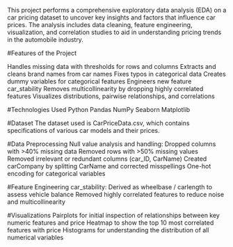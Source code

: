 This project performs a comprehensive exploratory data analysis (EDA) on a car pricing dataset to uncover key insights and factors that influence car prices. The analysis includes data cleaning, feature engineering, visualization, and correlation studies to aid in understanding pricing trends in the automobile industry.

#Features of the Project

Handles missing data with thresholds for rows and columns
Extracts and cleans brand names from car names
Fixes typos in categorical data
Creates dummy variables for categorical features
Engineers new feature car_stability
Removes multicollinearity by dropping highly correlated features
Visualizes distributions, pairwise relationships, and correlations

#Technologies Used
Python
Pandas
NumPy
Seaborn
Matplotlib

#Dataset
The dataset used is CarPriceData.csv, which contains specifications of various car models and their prices.

#Data Preprocessing
Null value analysis and handling:
Dropped columns with >40% missing data
Removed rows with >50% missing values
Removed irrelevant or redundant columns (car_ID, CarName)
Created carCompany by splitting CarName and corrected misspellings
One-hot encoding for categorical variables

#Feature Engineering
car_stability: Derived as wheelbase / carlength to assess vehicle balance
Removed highly correlated features to reduce noise and multicollinearity

#Visualizations
Pairplots for initial inspection of relationships between key numeric features and price
Heatmap to show the top 10 most correlated features with price
Histograms for understanding the distribution of all numerical variables



